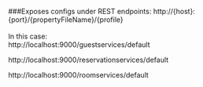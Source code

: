###Exposes configs under REST endpoints:
http://{host}:{port}/{propertyFileName}/{profile} <br><br>
In this case: <br>
http://localhost:9000/guestservices/default

http://localhost:9000/reservationservices/default

http://localhost:9000/roomservices/default 